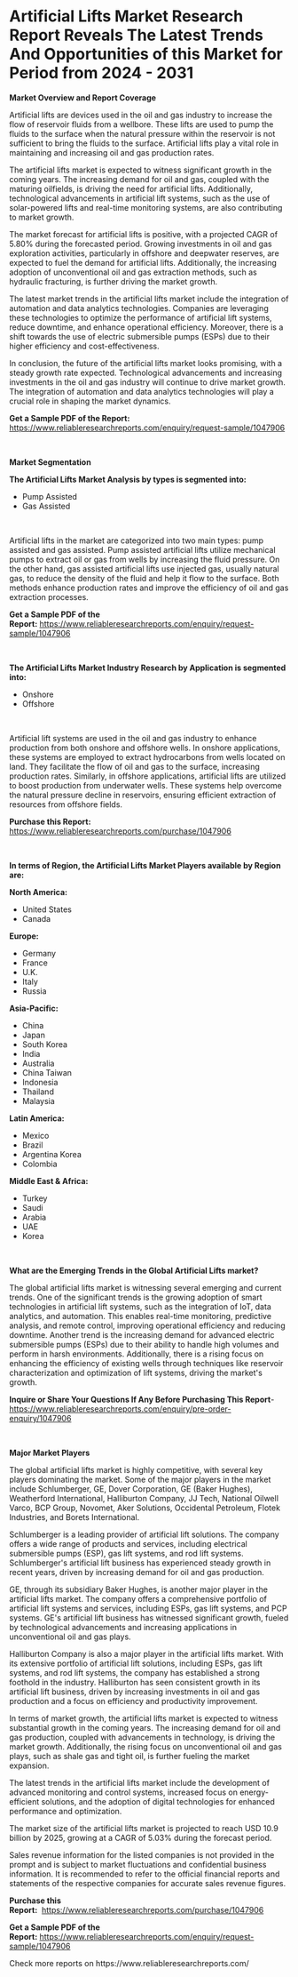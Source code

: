 <p><h1>Artificial Lifts Market Research Report Reveals The Latest Trends And Opportunities of this Market for Period from 2024 - 2031</h1></p><p><strong>Market Overview and Report Coverage</strong></p>
<p><p>Artificial lifts are devices used in the oil and gas industry to increase the flow of reservoir fluids from a wellbore. These lifts are used to pump the fluids to the surface when the natural pressure within the reservoir is not sufficient to bring the fluids to the surface. Artificial lifts play a vital role in maintaining and increasing oil and gas production rates.</p><p>The artificial lifts market is expected to witness significant growth in the coming years. The increasing demand for oil and gas, coupled with the maturing oilfields, is driving the need for artificial lifts. Additionally, technological advancements in artificial lift systems, such as the use of solar-powered lifts and real-time monitoring systems, are also contributing to market growth.</p><p>The market forecast for artificial lifts is positive, with a projected CAGR of 5.80% during the forecasted period. Growing investments in oil and gas exploration activities, particularly in offshore and deepwater reserves, are expected to fuel the demand for artificial lifts. Additionally, the increasing adoption of unconventional oil and gas extraction methods, such as hydraulic fracturing, is further driving the market growth.</p><p>The latest market trends in the artificial lifts market include the integration of automation and data analytics technologies. Companies are leveraging these technologies to optimize the performance of artificial lift systems, reduce downtime, and enhance operational efficiency. Moreover, there is a shift towards the use of electric submersible pumps (ESPs) due to their higher efficiency and cost-effectiveness.</p><p>In conclusion, the future of the artificial lifts market looks promising, with a steady growth rate expected. Technological advancements and increasing investments in the oil and gas industry will continue to drive market growth. The integration of automation and data analytics technologies will play a crucial role in shaping the market dynamics.</p></p>
<p><strong>Get a Sample PDF of the Report:</strong> <a href="https://www.reliableresearchreports.com/enquiry/request-sample/1047906">https://www.reliableresearchreports.com/enquiry/request-sample/1047906</a></p>
<p>&nbsp;</p>
<p><strong>Market Segmentation</strong></p>
<p><strong>The Artificial Lifts Market Analysis by types is segmented into:</strong></p>
<p><ul><li>Pump Assisted</li><li>Gas Assisted</li></ul></p>
<p>&nbsp;</p>
<p><p>Artificial lifts in the market are categorized into two main types: pump assisted and gas assisted. Pump assisted artificial lifts utilize mechanical pumps to extract oil or gas from wells by increasing the fluid pressure. On the other hand, gas assisted artificial lifts use injected gas, usually natural gas, to reduce the density of the fluid and help it flow to the surface. Both methods enhance production rates and improve the efficiency of oil and gas extraction processes.</p></p>
<p><strong>Get a Sample PDF of the Report:</strong>&nbsp;<a href="https://www.reliableresearchreports.com/enquiry/request-sample/1047906">https://www.reliableresearchreports.com/enquiry/request-sample/1047906</a></p>
<p>&nbsp;</p>
<p><strong>The Artificial Lifts Market Industry Research by Application is segmented into:</strong></p>
<p><ul><li>Onshore</li><li>Offshore</li></ul></p>
<p>&nbsp;</p>
<p><p>Artificial lift systems are used in the oil and gas industry to enhance production from both onshore and offshore wells. In onshore applications, these systems are employed to extract hydrocarbons from wells located on land. They facilitate the flow of oil and gas to the surface, increasing production rates. Similarly, in offshore applications, artificial lifts are utilized to boost production from underwater wells. These systems help overcome the natural pressure decline in reservoirs, ensuring efficient extraction of resources from offshore fields.</p></p>
<p><strong>Purchase this Report:</strong>&nbsp; <a href="https://www.reliableresearchreports.com/purchase/1047906">https://www.reliableresearchreports.com/purchase/1047906</a></p>
<p>&nbsp;</p>
<p><strong>In terms of Region, the Artificial Lifts Market Players available by Region are:</strong></p>
<p>
    <p> <strong> North America: </strong>
        <ul>
            <li>United States</li>
            <li>Canada</li>
        </ul>
        </p> 
    <p> <strong> Europe: </strong>
        <ul>
            <li>Germany</li>
            <li>France</li>
            <li>U.K.</li>
            <li>Italy</li>
            <li>Russia</li>
        </ul>
        </p> 
    <p> <strong> Asia-Pacific: </strong>
        <ul>
            <li>China</li>
            <li>Japan</li>
            <li>South Korea</li>
            <li>India</li>
            <li>Australia</li>
            <li>China Taiwan</li>
            <li>Indonesia</li>
            <li>Thailand</li>
            <li>Malaysia</li>
        </ul>
        </p> 
    <p> <strong> Latin America: </strong>
        <ul>
            <li>Mexico</li>
            <li>Brazil</li>
            <li>Argentina Korea</li>
            <li>Colombia</li>
        </ul>
        </p> 
    <p> <strong> Middle East & Africa: </strong>
        <ul>
            <li>Turkey</li>
            <li>Saudi</li>
            <li>Arabia</li>
            <li>UAE</li>
            <li>Korea</li>
        </ul>
    </p>
    </p>
<p>&nbsp;</p>
<p><strong>What are the Emerging Trends in the Global Artificial Lifts market?</strong></p>
<p><p>The global artificial lifts market is witnessing several emerging and current trends. One of the significant trends is the growing adoption of smart technologies in artificial lift systems, such as the integration of IoT, data analytics, and automation. This enables real-time monitoring, predictive analysis, and remote control, improving operational efficiency and reducing downtime. Another trend is the increasing demand for advanced electric submersible pumps (ESPs) due to their ability to handle high volumes and perform in harsh environments. Additionally, there is a rising focus on enhancing the efficiency of existing wells through techniques like reservoir characterization and optimization of lift systems, driving the market's growth.</p></p>
<p><strong>Inquire or Share Your Questions If Any Before Purchasing This Report</strong>- <a href="https://www.reliableresearchreports.com/enquiry/pre-order-enquiry/1047906">https://www.reliableresearchreports.com/enquiry/pre-order-enquiry/1047906</a></p>
<p>&nbsp;</p>
<p><strong>Major Market Players</strong></p>
<p><p>The global artificial lifts market is highly competitive, with several key players dominating the market. Some of the major players in the market include Schlumberger, GE, Dover Corporation, GE (Baker Hughes), Weatherford International, Halliburton Company, JJ Tech, National Oilwell Varco, BCP Group, Novomet, Aker Solutions, Occidental Petroleum, Flotek Industries, and Borets International.</p><p>Schlumberger is a leading provider of artificial lift solutions. The company offers a wide range of products and services, including electrical submersible pumps (ESP), gas lift systems, and rod lift systems. Schlumberger's artificial lift business has experienced steady growth in recent years, driven by increasing demand for oil and gas production.</p><p>GE, through its subsidiary Baker Hughes, is another major player in the artificial lifts market. The company offers a comprehensive portfolio of artificial lift systems and services, including ESPs, gas lift systems, and PCP systems. GE's artificial lift business has witnessed significant growth, fueled by technological advancements and increasing applications in unconventional oil and gas plays.</p><p>Halliburton Company is also a major player in the artificial lifts market. With its extensive portfolio of artificial lift solutions, including ESPs, gas lift systems, and rod lift systems, the company has established a strong foothold in the industry. Halliburton has seen consistent growth in its artificial lift business, driven by increasing investments in oil and gas production and a focus on efficiency and productivity improvement.</p><p>In terms of market growth, the artificial lifts market is expected to witness substantial growth in the coming years. The increasing demand for oil and gas production, coupled with advancements in technology, is driving the market growth. Additionally, the rising focus on unconventional oil and gas plays, such as shale gas and tight oil, is further fueling the market expansion.</p><p>The latest trends in the artificial lifts market include the development of advanced monitoring and control systems, increased focus on energy-efficient solutions, and the adoption of digital technologies for enhanced performance and optimization.</p><p>The market size of the artificial lifts market is projected to reach USD 10.9 billion by 2025, growing at a CAGR of 5.03% during the forecast period.</p><p>Sales revenue information for the listed companies is not provided in the prompt and is subject to market fluctuations and confidential business information. It is recommended to refer to the official financial reports and statements of the respective companies for accurate sales revenue figures.</p></p>
<p><strong>Purchase this Report:</strong>&nbsp;&nbsp;<a href="https://www.reliableresearchreports.com/purchase/1047906">https://www.reliableresearchreports.com/purchase/1047906</a></p>
<p></p>
<p><strong>Get a Sample PDF of the Report:</strong>&nbsp;<a href="https://www.reliableresearchreports.com/enquiry/request-sample/1047906">https://www.reliableresearchreports.com/enquiry/request-sample/1047906</a></p>
<p>Check more reports on https://www.reliableresearchreports.com/</p>